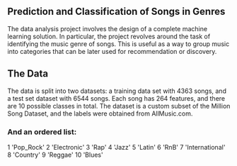 ## Prediction and Classification of Songs in Genres 
The data analysis project involves the design of a complete machine learning solution. In
particular, the project revolves around the task of identifying the music genre of songs. This
is useful as a way to group music into categories that can be later used for recommendation
or discovery. 

## The Data 
The data is split into two datasets: a training data set with 4363 songs, and a test set dataset
with 6544 songs. Each song has 264 features, and there are 10 possible classes in total.
The dataset is a custom subset of the Million Song Dataset, and the labels were obtained
from AllMusic.com. 

### And an ordered list:

1 'Pop_Rock'
2 'Electronic'
3 'Rap'
4 'Jazz'
5 'Latin'
6 'RnB'
7 'International'
8 'Country'
9 'Reggae'
10 'Blues'
